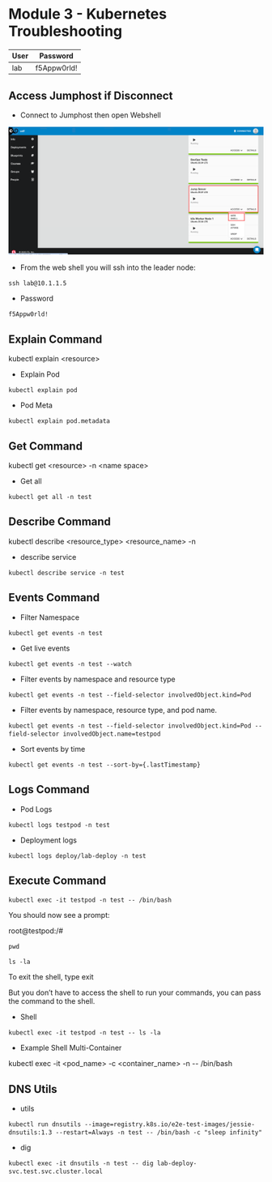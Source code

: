 # Module 3 - Kubernetes Troubleshooting
|User|Password|
|---|---|
|lab|f5Appw0rld!|

## Access Jumphost if Disconnect

- Connect to Jumphost then open Webshell
<img width="1000" alt="VSwithPolicy" src="https://github.com/bsamodro/ContainerAndKubernetes/blob/25149847079af251784e5fe6808f3ef1e043335c/images/jumphost_webshell2.png">

- From the web shell you will ssh into the leader node:
```
ssh lab@10.1.1.5
```

- Password
```
f5Appw0rld!
```

## Explain Command
kubectl explain \<resource>

- Explain Pod
```
kubectl explain pod
```
- Pod Meta
```
kubectl explain pod.metadata
```


## Get Command
kubectl get \<resource> -n \<name space>

- Get all
```
kubectl get all -n test
```

## Describe Command
kubectl describe <resource_type> <resource_name> -n <namespace>

- describe service
```
kubectl describe service -n test
```

## Events Command

- Filter Namespace
```
kubectl get events -n test
```
- Get live events
```
kubectl get events -n test --watch
```
- Filter events by namespace and resource type
```
kubectl get events -n test --field-selector involvedObject.kind=Pod
```
- Filter events by namespace, resource type, and pod name.
```
kubectl get events -n test --field-selector involvedObject.kind=Pod --field-selector involvedObject.name=testpod
```
- Sort events by time
```
kubectl get events -n test --sort-by={.lastTimestamp}
```

## Logs Command

- Pod Logs
```
kubectl logs testpod -n test
```
- Deployment logs
```
kubectl logs deploy/lab-deploy -n test
```

## Execute Command
```
kubectl exec -it testpod -n test -- /bin/bash
```

You should now see a prompt:

root@testpod:/#
```
pwd
```
```
ls -la
```
To exit the shell, type exit

But you don’t have to access the shell to run your commands, you can pass the command to the shell.

- Shell
```
kubectl exec -it testpod -n test -- ls -la
```
- Example Shell Multi-Container

kubectl exec -it <pod_name> -c <container_name> -n <namespace> -- /bin/bash


## DNS Utils
- utils
```
kubectl run dnsutils --image=registry.k8s.io/e2e-test-images/jessie-dnsutils:1.3 --restart=Always -n test -- /bin/bash -c "sleep infinity"
```
- dig
```
kubectl exec -it dnsutils -n test -- dig lab-deploy-svc.test.svc.cluster.local
```
